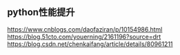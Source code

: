 ## python性能提升
https://www.cnblogs.com/daofaziran/p/10154986.html
https://blog.51cto.com/youerning/2161196?source=drt
https://blog.csdn.net/chenkaifang/article/details/80961211
